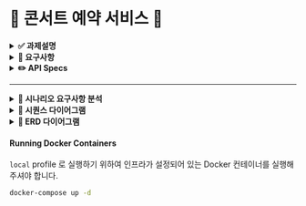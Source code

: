 # 🎤 콘서트 예약 서비스 🎤

<details>
<summary><b>✅ 과제설명</b></summary>

- **`콘서트 예약 서비스`**를 구현해 봅니다.
- 대기열 시스템을 구축하고, 예약 서비스는 작업가능한 사용자만 수행할 수 있도록 해야합니다.
- **사용자는 좌석예약 시에 미리 충전한 잔액을 이용합니다.**
- 좌석 예약 요청시에, 결제가 이루어지지 않더라도 일정 시간동안 다른 사용자가 해당 좌석에 접근할 수 없도록 합니다.

```
항해 플러스 백엔드 과정에서 개발한 콘서트 예약 서비스입니다.
TDD와 클린 레이어드 아키텍처 구조를 기반으로 서버를 설계하고 개발했습니다.
대용량 데이터의 무결성과 성능을 보장하기 위해 동시성 제어, 트랜잭션 관리, 조회 성능 개선 방법을 배워 적용했습니다.
```

</details>

<details>
<summary><b>🤔 요구사항</b></summary>

- 아래 5가지 API 를 구현합니다.
    - 사용자 토큰 발급 API
    - 예약 가능 날짜 / 좌석 API
    - 좌석 예약 요청 API
    - 잔액 충전 / 조회 API
    - 결제 API
- 각 기능 및 제약사항에 대해 단위 테스트를 반드시 하나 이상 작성하도록 합니다.
- 다수의 인스턴스로 어플리케이션이 동작하더라도 기능에 문제가 없도록 작성하도록 합니다.
- 동시성 이슈를 고려하여 구현합니다.
- 대기열 개념을 고려해 구현합니다.

</details>

<details>
<summary><b>✏️ API Specs</b></summary>
1️⃣ **`주요` 사용자 대기열 토큰 기능**

- 서비스를 이용할 토큰을 발급받는 API를 작성합니다.
- 토큰은 사용자의 UUID 와 해당 사용자의 대기열을 관리할 수 있는 정보 ( 대기 순서 or 잔여 시간 등 ) 를 포함합니다.
- 이후 모든 API 는 위 토큰을 이용해 대기열 검증을 통과해야 이용 가능합니다.

> 기본적으로 폴링으로 본인의 대기열을 확인한다고 가정하며, 다른 방안 또한 고려해보고 구현해 볼 수 있습니다.
> 

**2️⃣ `기본` 예약 가능 날짜 / 좌석 API**

- 예약가능한 날짜와 해당 날짜의 좌석을 조회하는 API 를 각각 작성합니다.
- 예약 가능한 날짜 목록을 조회할 수 있습니다.
- 날짜 정보를 입력받아 예약가능한 좌석정보를 조회할 수 있습니다.

> 좌석 정보는 1 ~ 50 까지의 좌석번호로 관리됩니다.
> 

3️⃣ **`주요` 좌석 예약 요청 API**

- 좌석 예약과 동시에 해당 좌석은 그 사용자에게 약 5분간 임시 배정됩니다. ( 시간은 정책에 따라 자율적으로 정의합니다. )
- 날짜와 좌석 정보를 입력받아 좌석을 예약 처리하는 API 를 작성합니다.
- 만약 배정 시간 내에 결제가 완료되지 않는다면 좌석에 대한 임시 배정은 해제되어야 하며 임시배정 상태의 좌석에 대해 다른 사용자는 예약할 수 없어야 한다.

4️⃣ **`기본`**  **잔액 충전 / 조회 API**

- 결제에 사용될 금액을 API 를 통해 충전하는 API 를 작성합니다.
- 사용자 식별자 및 충전할 금액을 받아 잔액을 충전합니다.
- 사용자 식별자를 통해 해당 사용자의 잔액을 조회합니다.

5️⃣ **`주요` 결제 API**

- 결제 처리하고 결제 내역을 생성하는 API 를 작성합니다.
- 결제가 완료되면 해당 좌석의 소유권을 사용자에게 배정하고 대기열 토큰을 만료시킵니다.


#### **💡 KEY POINT**
- 사용자간 대기열을 요청 순서대로 정확하게 제공할 방법을 고민해 봅니다.
- 동시에 여러 사용자가 예약 요청을 했을 때, 좌석이 중복으로 배정 가능하지 않도록 합니다.
</details>

---

<details>
<summary><b>👥 시나리오 요구사항 분석</b></summary>

1.사용자 대기열 토큰 기능 시나리오

❓ **어떻게 대기열을 구성할 것인가** ❓
* 은행창구 방식
    * 1명이 끝나면 다음 1명이 들어오는 방식
        * 장점 : 개발자가 설정한 사용자 수만 예약이 가능, 서버 부하를 일정 수준 이하로 유지 가능
        * 단점 : 대기열에 있는 사용자는 무한정 기다릴 수 있음. 때문에 일정 시간을 주기로 사용자의 토큰을 활성화해주는 작업이 필요
* 놀이동산 방식 
    * 일정 주기마다 N 명씩 나가고 M 명씩 들어간다.
        * 장점 : 은행창구 방식과는 달리 대기시간이 있다.
        * 만약 나가는 사용자보다 들어가는 사용자가 더 많다면? -> 서버 부하 발생


2.예약 가능 날짜 & 좌석 조회 시나리오
- 사용자는 앞으로 예약 가능한 날짜를 리스트로 전체 조회
    - 이미 예약이 찬 죄석은 조회 데이터에서 제외
- 사용자가 원하는 날짜의 예약 가능한 좌석들을 조회
    - 원하는 날짜 시점부터 이후 날짜까지 남은 예약 가능한 좌석들을 조회          
- 만약 원하는 날짜에 예약 가능한 죄석이 없다면 “없다는 메시지” response

4.좌석 예약 요청 시나리오
- 사용자는 원하는 날짜의 하나의 좌석만 예약이 가능
    - 만약 중복 예약할 시 오류 메시지 response
5.잔액 충전 / 조회 시나리오
- 사용자가 잔액을 충전 (max 를 둬야할지는 일단 고민) 
- 사용자가 잔액을 조회
    - 사용자에게 발급된 토큰으로 해당 사용자임을 인증하고 -> 인증 확인 시 조회가 가능
    - 인증된 사용자가 아닐 시 조회 접근 불가     
  
6.결제 시나리오
- 잔액이 있다면 )
    - 사용자가 잔액을 조회 가능
- 잔액이 없다면 )
    - 사용자에게 “잔액이 없음” 메시지 response

</details>

<details>
<summary><b>📝 시퀀스 다이어그램</b></summary>

## 1. 대기열 발급 요청

![Untitled diagram-2025-04-01-140523](https://github.com/user-attachments/assets/050bcf4e-ebd2-49c7-92da-551eeaa99103)

```mermaid
sequenceDiagram
    autonumber
    participant User
    participant Frontend
    participant AuthServer
    participant TokenService
    participant Queue

    User->>Frontend: 콘서트 예매 요청
    activate Frontend
    Frontend->>AuthServer: 사용자 ID 전송
    activate AuthServer
    AuthServer->>AuthServer: 사용자 ID 확인
    alt 사용자 존재
        AuthServer-->>Frontend: 인증 성공
        deactivate AuthServer
        Frontend->>TokenService: 토큰 발급 요청
        activate TokenService
        TokenService->>TokenService: 토큰 생성
        TokenService-->>Frontend: 토큰 전달
        deactivate TokenService
        Frontend->>Queue: 토큰 Queue에 삽입(대기 상태)
        activate Queue
        Queue-->>Frontend: 신규 대기열 반환
        deactivate Queue
        Frontend-->>User: 예매 대기 중 알림
    else 사용자 없음
        AuthServer-->>Frontend: 인증 실패
        Frontend-->>User: 사용자 없음 알림
        deactivate Frontend

    end
```

### Description
대기열 토큰 발급 요청에 대한 시퀀스 다이어그램.

1. 사용자가 대기자 목록에 들어가 위해서 우선 사용자가 존재하는지 검사합니다.
2. 사용자가 존재하지 않을 경우 에러 메시지를 반환합니다.
3. 대기열 새로 토큰 발급하여 대기열에 저장합니다. 이때, 대기열 상태는 '대기'로 저장.
4. 대기열 정보를 사용자에게 반환.



## 2. 대기열 조회 요청
![Untitled diagram-2025-04-01-140614](https://github.com/user-attachments/assets/7264651f-dbac-43f2-afa4-21d3c453979e)

```mermaid
sequenceDiagram
    autonumber
    participant User
    participant Frontend
    participant TokenService
    participant Queue

    activate User
    User->>Frontend: 대기열 상태 조회 요청 (토큰 포함)
    deactivate User

    activate Frontend
    Frontend->>TokenService: 토큰 유효성 검사 요청
    deactivate Frontend

    activate TokenService
    TokenService->>TokenService: 토큰 검증
    alt 토큰 유효함
        TokenService-->>Frontend: 유효함
        deactivate TokenService

        activate Frontend
        Frontend->>Queue: 대기열 정보 요청 (토큰)
        deactivate Frontend

        activate Queue
        Queue-->>Frontend: 대기열 상태 정보
        deactivate Queue

        activate Frontend
        Frontend-->>User: 대기열 정보 전달
        deactivate Frontend
    else 토큰 무효
        TokenService-->>Frontend: 유효하지 않음

        activate Frontend
        Frontend-->>User: 에러 메시지 (유효하지 않은 토큰)
        deactivate Frontend
    end
```

### Description
대기열 정보 조회 요청에 대한 시퀀스 다이어그램입니다.

- 사용자가 대기열 정보 조회 요청하면, 시스템은 해당 토큰이 유효한지 확인합니다.
- 토큰이 유효하지 않은 경우 에러 메시지를 반환합니다.
- 대기열 정보를 조회하여 대기 순서, 상태 등의 정보를 사용자에게 반환합니다.


## 3. 콘서트 예약 가능 회차 조회
![Untitled diagram-2025-04-01-140641](https://github.com/user-attachments/assets/5beab85b-432f-4f88-a5d2-5418cd7fa433)

```mermaid
sequenceDiagram
    autonumber
    participant User
    participant Frontend
    participant Queue
    participant Concert

    activate User
    User->>Frontend: 예약 가능 회차 조회 요청 (토큰 포함)
    deactivate User

    activate Frontend
    Frontend->>Queue: 토큰 유효성 확인 요청
    deactivate Frontend

    activate Queue
    Queue->>Queue: 토큰 검증
    alt 토큰 유효
        Queue-->>Frontend: 유효한 토큰
        deactivate Queue

        activate Frontend
        Frontend->>Concert: 예약 가능 회차 목록 요청
        deactivate Frontend

        activate Concert
        Concert-->>Frontend: 예약 가능 회차 목록
        deactivate Concert

        activate Frontend
        Frontend-->>User: 회차 목록 전달
        deactivate Frontend
    else 토큰 무효 or 비활성화
        Queue-->>Frontend: 에러 메시지 (토큰 오류 또는 비활성화)

        activate Frontend
        Frontend-->>User: 에러 메시지 전달
        deactivate Frontend
    end
```

### Description
콘서트 예약 가능 날짜 조회 요청에 대한 시퀀스 다이어그램입니다.

- Queue의 역할은 명확하게 토큰을 관리하게 됩니다.
- Concert의 역할은 콘서트 예약을 관리하게 됩니다.
- 사용자가 대기열 토큰을 포함해 예약 가능한 회차를 조회 요청하면(full loop), 시스템은 해당 토큰이 유효한지 확인합니다.
- 토큰이 유효하지 않은 경우 에러 메시지를 반환합니다.
- 토큰이 활성 상태가 아닌 경우 에러 메시지를 반환합니다.
- 예약 가능한 회차 목록을 조회하여 사용자에게 반환합니다.
- 예약 가능한 회차 목록은 콘서트 일시, 잔여 좌석 수 등의 정보를 포함합니다.


## 4. 콘서트 회차 좌석 조회
![Untitled diagram-2025-04-01-140708](https://github.com/user-attachments/assets/98e97ec6-e99d-4f0e-9ff4-c4e29ddeb8c2)

```mermaid
sequenceDiagram
    autonumber
    participant User
    participant Frontend
    participant Queue
    participant Concert

    activate User
    User->>Frontend: 좌석 조회 요청 (토큰)
    deactivate User

    activate Frontend
    Frontend->>Queue: 토큰 유효성 확인 요청
    deactivate Frontend

    activate Queue
    Queue->>Queue: 토큰 검증
    alt 토큰 유효
        Queue-->>Frontend: 유효한 토큰
        deactivate Queue

        activate Frontend
        Frontend->>Concert: 좌석 정보 요청
        deactivate Frontend

        activate Concert
        Concert-->>Frontend: 좌석 정보 반환
        deactivate Concert

        activate Frontend
        Frontend-->>User: 좌석 정보 전달
        deactivate Frontend
    else 토큰 무효 or 비활성화
        Queue-->>Frontend: 에러 메시지 (토큰 오류 또는 비활성화)

        activate Frontend
        Frontend-->>User: 에러 메시지 전달
        deactivate Frontend
    end
```

### Description
콘서트 회차의 좌석 조회 요청에 대한 시퀀스 다이어그램입니다.

- 사용자가 대기열 토큰을 포함해 특정 회차의 좌석을 조회 요청하면, 시스템은 해당 토큰이 유효한지 확인합니다.
  - 토큰이 유효하지 않은 경우 에러 메시지를 반환합니다.
  - 토큰이 활성 상태가 아닌 경우 에러 메시지를 반환합니다.
- 특정 회차의 좌석 목록을 조회하여 사용자에게 반환합니다.
- 좌석 목록은 좌석 번호, 가격, 상태 등의 정보를 포함합니다.
- 좌석 상태에는 '예약됨', '예약 가능', '판매 완료' 등으로 구분됩니다.


## 5. 콘서트 회차의 좌석 예약
![Untitled diagram-2025-04-01-140731](https://github.com/user-attachments/assets/6fe24aa1-ca17-4369-b553-a1ced218c074)

```mermaid
sequenceDiagram
    autonumber
    participant User
    participant Frontend
    participant Queue
    participant Concert

    activate User
    User->>Frontend: 좌석 예약 요청 (토큰, 회차 ID, 좌석 ID)
    deactivate User

    activate Frontend
    Frontend->>Queue: 토큰 유효성 확인 요청
    deactivate Frontend

    activate Queue
    Queue->>Queue: 토큰 검증
    alt 토큰 유효
        Queue-->>Frontend: 유효한 토큰
        deactivate Queue

        activate Frontend
        Frontend->>Concert: 좌석 예약 요청 (회차 ID, 좌석 ID)
        deactivate Frontend

        activate Concert
        Concert->>Concert: 좌석 가능 여부 확인
        alt 좌석 예약 가능
            Concert->>Concert: 좌석 상태 "예약됨"으로 변경
            Concert-->>Frontend: 예약 성공 응답
            deactivate Concert

            activate Frontend
            Frontend-->>User: 예약 완료 알림
            deactivate Frontend
        else 좌석 예약 불가 (이미 예약됨 등)
            Concert-->>Frontend: 예약 실패 응답 (사유 포함)
            activate Frontend
            Frontend-->>User: 예약 실패 알림
            deactivate Frontend
        end
    else 토큰 무효 or 비활성화
        Queue-->>Frontend: 에러 메시지 (토큰 오류 또는 비활성화)

        activate Frontend
        Frontend-->>User: 에러 메시지 전달
        deactivate Frontend
    end
```

### Description
콘서트 회차의 좌석 예약 요청에 대한 시퀀스 다이어그램입니다.

- 사용자가 대기열 토큰을 포함해 특정 회차의 좌석을 예약 요청하면, 시스템은 해당 토큰이 유효한지 확인합니다.
  - 토큰이 유효하지 않은 경우 에러 메시지를 반환합니다.
  - 토큰이 활성 상태가 아닌 경우 에러 메시지를 반환합니다.
- 좌석이 이미 예약된 경우 에러 메시지를 반환합니다.
- 좌석이 예약 가능한 경우, 좌석을 임시 예약하고 사용자에게 성공 메시지를 반환합니다.
- 좌석 임시 예약은 다른 사용자가 예약할 수 없도록 잠금 처리됩니다.

## 6. 결제
![Untitled diagram-2025-04-01-140755](https://github.com/user-attachments/assets/a67f5e8b-c979-409d-864f-ed1e752210d0)

```mermaid
sequenceDiagram
    autonumber
    participant User
    participant Frontend
    participant Queue
    participant Concert
    participant PointService
    participant Payment

    activate User
    User->>Frontend: 결제 요청 (토큰, 회차 ID, 좌석 ID, 결제 정보)
    deactivate User

    activate Frontend
    Frontend->>Queue: 토큰 유효성 확인 요청
    deactivate Frontend

    activate Queue
    Queue->>Queue: 토큰 검증
    alt 토큰 유효
        Queue-->>Frontend: 유효한 토큰
        deactivate Queue

        activate Frontend
        Frontend->>Concert: 좌석 상태 확인 요청 (회차 ID, 좌석 ID)
        deactivate Frontend

        activate Concert
        Concert->>Concert: 좌석 임시 예약 상태 확인
        alt 임시 예약 상태일 경우
            Concert-->>Frontend: 확인 완료
            deactivate Concert

            activate Frontend
            Frontend->>PointService: 포인트 잔액 확인 요청
            deactivate Frontend

            activate PointService
            PointService->>PointService: 포인트 검증
            alt 포인트 충분
                PointService-->>Frontend: 사용 가능
                deactivate PointService

                activate Frontend
                Frontend->>Payment: 결제 요청
                deactivate Frontend

                activate Payment
                Payment->>Payment: 결제 처리
                alt 결제 성공
                    Payment-->>Frontend: 결제 성공
                    deactivate Payment

                    activate Frontend
                    Frontend->>Concert: 좌석 상태 "결제 완료"로 변경 요청
                    deactivate Frontend

                    activate Concert
                    Concert-->>Frontend: 상태 변경 완료
                    deactivate Concert

                    activate Frontend
                    Frontend->>Queue: 토큰 상태를 "소진"으로 변경
                    deactivate Frontend

                    activate Queue
                    Queue-->>Frontend: 토큰 만료 처리 완료
                    deactivate Queue

                    activate Frontend
                    Frontend-->>User: 결제 완료 알림
                    deactivate Frontend
                else 결제 실패
                    Payment-->>Frontend: 결제 실패

                    activate Frontend
                    Frontend-->>User: 결제 실패 알림
                    deactivate Frontend
                end
            else 포인트 부족
                PointService-->>Frontend: 포인트 부족

                activate Frontend
                Frontend-->>User: 결제 불가 (포인트 부족)
                deactivate Frontend
            end
        else 좌석 임시 예약 아님
            Concert-->>Frontend: 예약 불가 상태

            activate Frontend
            Frontend-->>User: 결제 불가 (좌석 상태 오류)
            deactivate Frontend
        end
    else 토큰 무효 or 비활성화
        Queue-->>Frontend: 에러 메시지 (토큰 오류 또는 비활성화)

        activate Frontend
        Frontend-->>User: 에러 메시지 전달
        deactivate Frontend
    end

```

### Description
결제 요청에 대한 시퀀스 다이어그램입니다.

- 사용자가 대기열 토큰을 포함해 예약한 좌석을 결제 요청하면, 시스템은 해당 토큰이 유효한지 확인합니다.
  - 토큰이 유효하지 않은 경우 에러 메시지를 반환합니다.
- 결제 요청을 받은 시스템은 결제 진행전 마지막으로 좌성 상태를 체크합니다. 그 사이 예약 상태가 변할 수 있는 금융 행위이기 때문입니다.
- 결재 요청을 받은 시스템은 사용자의 잔액을 차감합니다.
  - 결재 요청을 잔액이 충분하지 않은 경우 에러 메시지를 반환합니다.
  - 잔액이 충분한 경우 결제 내역을 저장하고, 좌석 예약을 확정합니다.
- 결제 완료 후, 대기열 토큰을 만료 처리합니다.
- 결제 완료 정보를 사용자에게 반환합니다.

## 7. 잔액 충전
![Untitled diagram-2025-04-01-140852](https://github.com/user-attachments/assets/39d4598a-a8b2-43f5-a9b8-b8c9ce1b3aa0)


```mermaid
sequenceDiagram
    autonumber
    participant User
    participant Frontend
    participant Queue
    participant PointService

    activate User
    User->>Frontend: 포인트 충전 요청 (토큰, 충전 금액)
    deactivate User

    activate Frontend
    Frontend->>Queue: 토큰 유효성 확인 요청
    deactivate Frontend

    activate Queue
    Queue->>Queue: 토큰 검증
    alt 토큰 유효
        Queue-->>Frontend: 유효한 토큰
        deactivate Queue

        activate Frontend
        Frontend->>PointService: 포인트 적립 요청 (사용자 ID, 충전 금액)
        deactivate Frontend

        activate PointService
        PointService->>PointService: 사용자 계정에 포인트 추가
        PointService-->>Frontend: 적립 완료
        deactivate PointService

        activate Frontend
        Frontend-->>User: 포인트 충전 완료 알림
        deactivate Frontend
    else 토큰 무효 or 비활성화
        Queue-->>Frontend: 토큰 오류 응답

        activate Frontend
        Frontend-->>User: 충전 실패 (인증 오류)
        deactivate Frontend
    end
```

### Description
잔액 충전 요청에 대한 시퀀스 다이어그램입니다.

- 사용자 토큰이 유효한지 
- 사용자가 잔액 충전 요청을 하면, 시스템은 충전 금액이 유효한지 확인합니다.
  - 충전 금액이 유효하지 않은 경우 에러 메시지를 반환합니다.
  - 충전 금액이 유효한 경우, 사용자의 잔액을 충전하고, 총 잔액 정보를 반환합니다.

## 8. 잔액 조회
![Untitled diagram-2025-04-01-140917](https://github.com/user-attachments/assets/004cda0a-2425-4e92-84c1-b26fbc24fec3)

```mermaid
sequenceDiagram
    autonumber
    participant User
    participant Frontend
    participant Queue
    participant PointService

    activate User
    User->>Frontend: 포인트 잔액 조회 요청 (토큰 포함)
    deactivate User

    activate Frontend
    Frontend->>Queue: 토큰 유효성 확인 요청
    deactivate Frontend

    activate Queue
    Queue->>Queue: 토큰 검증
    alt 토큰 유효
        Queue-->>Frontend: 유효한 토큰
        deactivate Queue

        activate Frontend
        Frontend->>PointService: 포인트 잔액 조회 요청 (사용자 ID)
        deactivate Frontend

        activate PointService
        PointService->>PointService: 사용자 계정에서 포인트 잔액 조회
        PointService-->>Frontend: 포인트 잔액 반환
        deactivate PointService

        activate Frontend
        Frontend-->>User: 포인트 잔액 전달
        deactivate Frontend
    else 토큰 무효 or 비활성화
        Queue-->>Frontend: 에러 메시지 (토큰 오류 또는 비활성화)

        activate Frontend
        Frontend-->>User: 에러 메시지 전달
        deactivate Frontend
    end
```
### Description
잔액 조회 요청에 대한 시퀀스 다이어그램입니다.

- 잔액조회를 위해 사용자 토큰을 우선 검증합니다.
  - 유효하지 않은 토큰이라면 에러 메시지를 반환합니다
- 사용자가 잔액 조회 요청을 하면, 시스템은 사용자의 총 잔액 정보를 반환합니다.
- 총 잔액 정보를 사용자에게 반환합니다.


## 9. 대기열 활성/만료 스케줄링

`대기열 토큰 활성`
![Untitled diagram-2025-04-01-140944](https://github.com/user-attachments/assets/d162c754-fc14-4528-aa82-c0269040b3ef)

```mermaid
sequenceDiagram
    autonumber
    participant Scheduler
    participant Queue
    participant TokenService
    participant User

    activate Scheduler
    Scheduler->>Queue: 다음 입장 대상자 목록 요청
    deactivate Scheduler

    activate Queue
    Queue->>Queue: 대기열 정렬 및 유효 사용자 필터링
    Queue-->>Scheduler: 입장 대상 사용자 목록 (예: Top N명)
    deactivate Queue

    loop 각 사용자에 대해
        activate Scheduler
        Scheduler->>TokenService: 토큰 발급 요청 (사용자 ID, 만료 시간 포함)
        deactivate Scheduler

        activate TokenService
        TokenService->>TokenService: 토큰 생성 및 TTL 설정
        TokenService-->>Scheduler: 토큰 발급 완료
        deactivate TokenService

        activate Scheduler
        Scheduler->>Queue: 토큰 발급 사용자 상태 "활성"으로 변경
        Scheduler-->>User: 입장 가능 알림 (토큰 포함)
        deactivate Scheduler
    end
```

`대기열 활성 토큰 만료`
![Untitled diagram-2025-04-01-141010](https://github.com/user-attachments/assets/622259cf-e421-4919-b766-23db138bb1a7)

```mermaid
sequenceDiagram
    autonumber
    participant Scheduler
    participant Queue
    participant User

    activate Scheduler
    Scheduler->>Queue: 만료 토큰 조회 요청 (현재 시간 기준)
    deactivate Scheduler

    activate Queue
    Queue->>Queue: 토큰 목록에서 만료 시간 확인
    alt 만료된 토큰 존재
        Queue-->>Scheduler: 만료 대상 토큰 목록
        deactivate Queue

        loop 각 만료 토큰
            activate Scheduler
            Scheduler->>Queue: 토큰 상태를 "EXPIRED"로 변경
            deactivate Scheduler

            activate Queue
            Queue-->>User: 토큰 만료 알림 (선택사항)
            deactivate Queue
        end
    end
```

### Description
대기열 토큰 활성/만료 스케줄링에 대한 시퀀스 다이어그램입니다.

- `대기열 토큰 활성`
  - 일정 시간마다 대기 중인 대기열 N 개를 활성 상태로 변경합니다.
- `대기열 활성 토큰 만료`
  - 일정 시간마다 활성 토큰을 만료 처리합니다.
  - 만료시킬 기준은 활성 일시를 기준으로 합니다.
  - 활성 일시가 N분 이상 지난 토큰은 만료 처리합니다.
  - 마지막 액션 시간이 N분 이상 지난 활성 토큰은 만료 처리합니다.


## 10. 임시 예약 좌석 만료 스케줄링

```mermaid
sequenceDiagram
    autonumber
    participant Scheduler
    participant Concert
    participant User

    activate Scheduler
    Scheduler->>Concert: 임시 예약 좌석 만료 대상 조회 요청 (현재 시간 기준)
    deactivate Scheduler

    activate Concert
    Concert->>Concert: 임시 예약 좌석의 만료 시간 검사
    alt 만료된 임시 예약 있음
        Concert-->>Scheduler: 만료된 좌석 목록
        deactivate Concert

        loop 각 만료 좌석
            activate Scheduler
            Scheduler->>Concert: 좌석 상태를 "예약 가능"으로 변경
            deactivate Scheduler

            activate Concert
            Concert-->>User: 임시 예약 만료 알림 (선택사항)
            deactivate Concert
        end
    else 만료 없음
        Concert-->>Scheduler: 없음

    end
```

### Description
임시 예약 좌석 만료 스케줄링에 대한 시퀀스 다이어그램입니다.

일정 시간마다 임시 예약된 좌석을 만료 처리합니다.
만료 조건은 5분동안 결제가 완료되지 않은 경우입니다.
결제 일시 기준으로 5분이 지난 임시 예약 좌석은 만료 처리합니다.

</details>

<details>
<summary><b>📝 ERD 다이어그램</b></summary>

```mermaid
erDiagram

    User ||--o{ QueueToken : owns
    User ||--|| PointAccount : has
    User ||--o{ SeatReservation : makes

    Concert ||--o{ ConcertRound : includes
    ConcertRound ||--o{ Seat : contains
    Seat ||--o{ SeatReservation : reserved_by

    QueueToken {
        string id
        string userId
        string issuedAt
        string expiresAt
        string status
    }

    PointAccount {
        string userId
        int balance
        string lastUpdated
    }

    SeatReservation {
        string id
        string userId
        string seatId
        string reservedAt
        string expiresAt
        string status
        int usedPoints
    }

    Concert {
        string id
        string title
        string description
    }

    ConcertRound {
        string id
        string concertId
        string startTime
    }

    Seat {
        string id
        string concertRoundId
        string seatType
        int price
        string status
    }

    User {
        string id
        string name
        string email
    }

```
</details>

#### Running Docker Containers

`local` profile 로 실행하기 위하여 인프라가 설정되어 있는 Docker 컨테이너를 실행해주셔야 합니다.

```bash
docker-compose up -d
```

